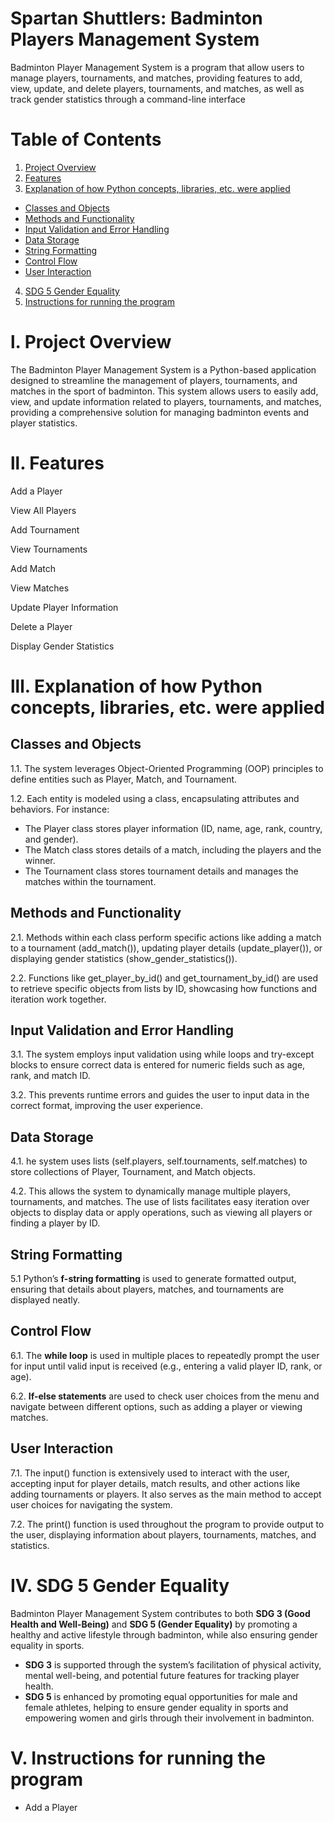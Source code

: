 # Spartan Shuttlers: Badminton Players Management System

Badminton Player Management System is a program that allow users to manage players, tournaments, and matches, providing features to add, view, update, and delete players, tournaments, and matches, as well as track gender statistics through a command-line interface 

# Table of Contents

1. [Project Overview](#project-overview)
2. [Features](#features)
3. [Explanation of how Python concepts, libraries, etc. were applied](#Explanation-of-how-Python-concepts,-libraries,-etc.-were-applied)
- [Classes and Objects](#classes-and-objects)
- [Methods and Functionality](#methods-and-functionality)
- [Input Validation and Error Handling](#Input-validation-and-error-handling)
- [Data Storage](#data-storage)
- [String Formatting](#string-formatting)
- [Control Flow](#control-flow)
- [User Interaction](#user-interaction)
4. [SDG 5 Gender Equality](#sdg-5-gender-equality)
5. [Instructions for running the program](#instructions-for-running-the-program)

# l. Project Overview
The Badminton Player Management System is a Python-based application designed to streamline the management of players, tournaments, and matches in the sport of badminton. This system allows users to easily add, view, and update information related to players, tournaments, and matches, providing a comprehensive solution for managing badminton events and player statistics.

# ll. Features
Add a Player

View All Players

Add Tournament

View Tournaments

Add Match

View Matches

Update Player Information

Delete a Player

Display Gender Statistics

# lll. Explanation of how Python concepts, libraries, etc. were applied
## Classes and Objects
1.1. The system leverages Object-Oriented Programming (OOP) principles to define entities such as Player, Match, and Tournament.

1.2. Each entity is modeled using a class, encapsulating attributes and behaviors. For instance:
- The Player class stores player information (ID, name, age, rank, country, and gender).
- The Match class stores details of a match, including the players and the winner.
- The Tournament class stores tournament details and manages the matches within the tournament.

## Methods and Functionality
2.1. Methods within each class perform specific actions like adding a match to a tournament (add_match()), updating player details (update_player()), or displaying gender statistics (show_gender_statistics()).

2.2. Functions like get_player_by_id() and get_tournament_by_id() are used to retrieve specific objects from lists by ID, showcasing how functions and iteration work together.

## Input Validation and Error Handling
3.1. The system employs input validation using while loops and try-except blocks to ensure correct data is entered for numeric fields such as age, rank, and match ID.

3.2. This prevents runtime errors and guides the user to input data in the correct format, improving the user experience.

## Data Storage
4.1. he system uses lists (self.players, self.tournaments, self.matches) to store collections of Player, Tournament, and Match objects.

4.2. This allows the system to dynamically manage multiple players, tournaments, and matches. The use of lists facilitates easy iteration over objects to display data or apply operations, such as viewing all players or finding a player by ID.

## String Formatting
5.1 Python’s **f-string formatting** is used to generate formatted output, ensuring that details about players, matches, and tournaments are displayed neatly.

## Control Flow
6.1. The **while loop** is used in multiple places to repeatedly prompt the user for input until valid input is received (e.g., entering a valid player ID, rank, or age).

6.2. **If-else statements** are used to check user choices from the menu and navigate between different options, such as adding a player or viewing matches.

## User Interaction
7.1. The input() function is extensively used to interact with the user, accepting input for player details, match results, and other actions like adding tournaments or players. It also serves as the main method to accept user choices for navigating the system.

7.2. The print() function is used throughout the program to provide output to the user, displaying information about players, tournaments, matches, and statistics.

# IV. SDG 5 Gender Equality
Badminton Player Management System contributes to both **SDG 3 (Good Health and Well-Being)** and **SDG 5 (Gender Equality)** by promoting a healthy and active lifestyle through badminton, while also ensuring gender equality in sports.
- **SDG 3** is supported through the system’s facilitation of physical activity, mental well-being, and potential future features for tracking player health.
- **SDG 5** is enhanced by promoting equal opportunities for male and female athletes, helping to ensure gender equality in sports and empowering women and girls through their involvement in badminton.  

# V. Instructions for running the program
- Add a Player
